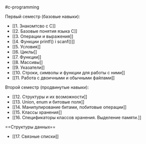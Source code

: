 #c-programming

Первый семестр (базовые навыки):
- [[1. Знакомтсво с С]]
- [[2. Базовые понятия языка С]]
- [[3. Операции и выражения]]
- [[4. Функции printf() i scanf()]]
- [[5. Условия]]
- [[6. Циклы]]
- [[7. Функции]]
- [[8. Массивы]]
- [[9. Указатели]]
- [[10. Строки, символы и функции для работы с ними]]
- [[11. Работа с двоичными и обычными файлами]]

Второй семестр (продвинутые навыки):
- [[12. Структуры и их возможности]]
- [[13. Union, enum и битовые поля]]
- [[14. Манипулирование битами, побитовые операции]]
- [[15. Классы хранения]]
- [[16. Спецификаторы классов хранения. Выделение памяти.]]

==Структуры данных==
- [[17. Связные списки]]
